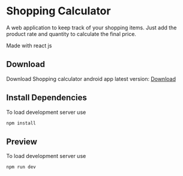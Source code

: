 # Shopping Calculator

A web application to keep track of your shopping items. Just add the product rate and quantity to calculate the final price.

Made with react js

## Download
Download Shopping calculator android app latest version: [Download](/apk/Shopping-calculator.apk)

## Install Dependencies
To load development server use
```bash
npm install
```

## Preview
To load development server use
```bash
npm run dev
```